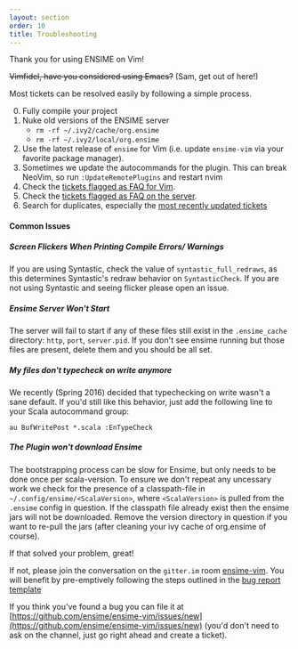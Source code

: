 ```yaml
---
layout: section
order: 10
title: Troubleshooting
---
```


Thank you for using ENSIME on Vim!

~~Vimfidel, have you considered using Emacs?~~ (Sam, get out of here!)

Most tickets can be resolved easily by following a simple process.

0. Fully compile your project
1. Nuke old versions of the ENSIME server
   - `rm -rf ~/.ivy2/cache/org.ensime`
   - `rm -rf ~/.ivy2/local/org.ensime`
2. Use the latest release of `ensime` for Vim (i.e. update `ensime-vim` via your favorite package manager).
3. Sometimes we update the autocommands for the plugin. This can break NeoVim, so run `:UpdateRemotePlugins` and restart nvim
3. Check the [tickets flagged as FAQ for Vim](https://github.com/ensime/ensime-vim/issues?labels=FAQ).
4. Check the [tickets flagged as FAQ on the server](https://github.com/ensime/ensime-server/issues?labels=FAQ).
5. Search for duplicates, especially the [most recently updated tickets](http://github.com/ensime/ensime-vim/issues?direction=desc&sort=updated)

#### Common Issues

##### Screen Flickers When Printing Compile Errors/ Warnings
If you are using Syntastic, check the value of `syntastic_full_redraws`, as this determines Syntastic's redraw behavior on `SyntasticCheck`. If you are not using Syntastic and seeing flicker please open an issue.

##### Ensime Server Won't Start
The server will fail to start if any of these files still exist in the `.ensime_cache` directory: `http`, `port`, `server.pid`. If you don't see ensime running but those files are present, delete them and you should be all set.

##### My files don't typecheck on write anymore
We recently (Spring 2016) decided that typechecking on write wasn't a sane default. If you'd still like this behavior, just add the following line to your Scala autocommand group:
```
au BufWritePost *.scala :EnTypeCheck
```

##### The Plugin won't download Ensime
The bootstrapping process can be slow for Ensime, but only needs to be done once per scala-version. To ensure we don't repeat any uncessary work we check for the presence of a classpath-file in `~/.config/ensime/<ScalaVersion>`, where `<ScalaVersion>` is pulled from the `.ensime` config in question. If the classpath file already exist then the ensime jars will not be downloaded. Remove the version directory in question if you want to re-pull the jars (after cleaning your ivy cache of org.ensime of course).

If that solved your problem, great!

If not, please join the conversation on the `gitter.im` room [ensime-vim](https://gitter.im/ensime/ensime-vim). You will benefit by pre-emptively following the steps outlined in the [bug report template](https://github.com/ensime/ensime-vim/blob/master/.github/ISSUE_TEMPLATE.md)

If you think you've found a bug you can file it at [https://github.com/ensime/ensime-vim/issues/new](https://github.com/ensime/ensime-vim/issues/new) (you'd don't need to ask on the channel, just go right ahead and create a ticket).
